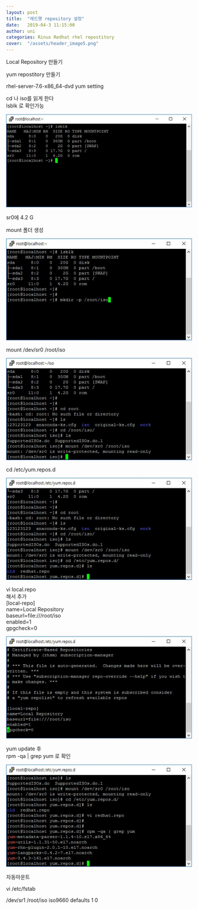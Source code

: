 ```yaml
---
layout: post
title:  "레드햇 repository 설정"
date:   2019-04-3 11:15:00
author: uni
categories: Rinux Redhat rhel repostitory
cover:  "/assets/header_image5.png"
---
```



Local Repository 만들기<br>
 

yum repostitory 만들기<br>

rhel-server-7.6-x86_64-dvd  yum setting<br>

cd 나 iso를 읽게 한다 <br>
lsblk 로 확인가능
 
 
 
 <img  src="/assets/images/rp1.jpg">
 
 
 
sr0에 4.2 G <br>

mount 폴더 생성
<br>


 <img  src="/assets/images/rp2.jpg">
 


mount /dev/sr0 /root/iso<br>
 
 
 
 <img  src="/assets/images/rp3.jpg">




cd /etc/yum.repos.d<br>

 

 
 <img  src="/assets/images/rp4.jpg">




vi local.repo<br>
해서 추가<br>
[local-repo]<br>
name=Local Repository<br>
baseurl=file:///root/iso<br>
enabled=1<br>
gpgcheck=0<br>

 
 
 <img  src="/assets/images/rp5.jpg">




yum update 후<br>
rpm -qa | grep yum  로 확인

 


 
 <img  src="/assets/images/rp6.jpg">





자동마운트

vi /etc/fstab

/dev/sr1 /root/iso iso9660 defaults 1 0




 






